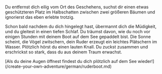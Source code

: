Du entfernst dich eilig vom Ort des Geschehens, suchst dir einen etwas geschützteren Platz im Halbschatten 
zwischen zwei größeren Bäumen und ignorierst das eben erlebte trotzig. 

Schon bald nachdem du dich hingelegt hast, übermannt dich die Müdigkeit, 
und du gleitest in einen tiefen Schlaf. Du träumst davon, wie du noch 
vor einigen Stunden mit deinem Boot auf dem See gepaddelt bist. Die 
Sonne scheint, die Vögel zwitschern, dein Ruder erzeugt ein leichtes 
Plätschern im Wasser. Plötzlich hörst du einen lauten Knall. Du 
zuckst zusammen und erschrickst so stark, dass du aus deinem Traum 
erwachst.

[Als du deine Augen öffnest findest du dich plötzlich auf dem See 
wieder!] (/create-your-own-adventure/german/ruderboot.md)
